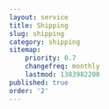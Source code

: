 ```yaml
---
layout: service
title: Shipping
slug: shipping
category: shipping
sitemap:
    priority: 0.7
    changefreq: monthly
    lastmod: 1383982200
published: true
order: '2'
---
```

